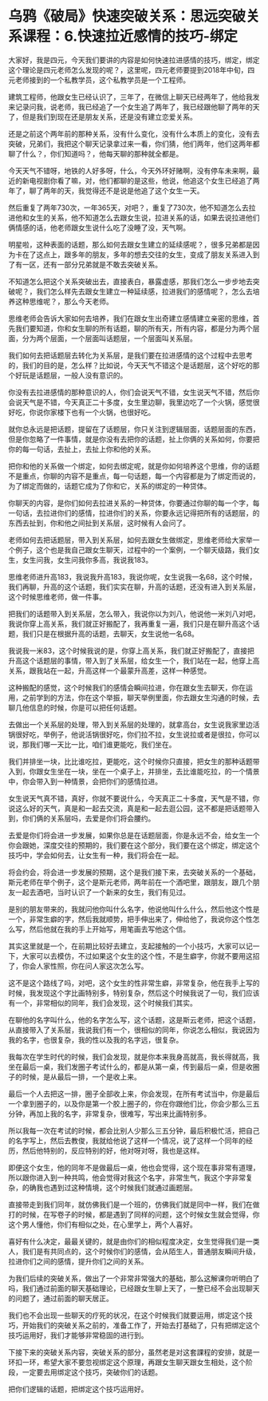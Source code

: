 # 乌鸦《破局》快速突破关系：思远突破关系课程：6.快速拉近感情的技巧-绑定

大家好，我是四元，今天我们要讲的内容是如何快速拉进感情的技巧，绑定，绑定这个理论是四元老师怎么发现的呢？，这里呢，四元老师要提到2018年中旬，四元老师接到的一个私教学员，这个私教学员是一个工程师。

建筑工程师，他跟女生已经认识了，三年了，在微信上聊天已经两年了，他给我发来记录问我，说老师，我已经追了一个女生追了两年了，我已经跟他聊了两年的天了，但是我们到现在还是朋友关系，还是没有建立恋爱关系。

还是之前这个两年前的那种关系，没有什么变化，没有什么本质上的变化，没有去突破，兄弟们，我把这个聊天记录拿过来一看，你们猜，他们两年，他们这两年都聊了什么？，你们知道吗？，他每天聊的那种就全都是。

今天天气不错呀，地铁的人好多呀，什么，今天外环好赌啊，没有停车未来啊，最近的新电视剧你看了嘛，对，他们都聊的是这些，他说，他追这个女生已经追了两年了，聊了两年的天，我觉得还不是说是他追了这个女生一天。

然后重复了两年730次，一年365天，对吧？，重复了730次，他不知道怎么去拉进他和女生的关系，他不知道怎么去跟女生说，拉进关系的话，如果去说拉进他们俩情感的话，他老师跟女生说什么吃了没睡了没，天气啊。

明星啦，这种表面的话题，那么如何去跟女生建立的延续感呢？，很多兄弟都是因为卡在了这点上，跟多年的朋友，多年的想去交往的女生，变成了朋友关系进入到了有一区，还有一部分兄弟就是不敢去突破关系。

不知道怎么把这个关系突破出去，直接表白，暴露虚感，那我们怎么一步步地去突破呢？，我们怎么样先去跟女生建立一种延续感，拉进我们的感情呢？，怎么去培养这种思维呢？，那么今天老师。

思维老师会告诉大家如何去培养，我们在跟女生出奇建立感情建立亲密的思维，首先我们要知道，你和女生聊的所有话题，聊的所有天，所有内容，都是分为两个层面，分为两个层面，一个层面叫话题层，一个层面叫关系层。

我们如何去把话题层去转化为关系层，是我们要在拉进感情的这个过程中去思考的，我们的目的是，怎么样？比如说，今天天气不错这个是话题层，这个好吃的那个好玩是话题层，一般人没有意识的。

你没有去拉进感情的那种意识的人，你们会说天气不错，女生说天气不错，然后你会说天气是不错，今天真正二十多度，女生里边聊，我里边吃了一个火锅，感觉很好吃，你说你家楼下也有一个火锅，也很好吃。

就你总永远是把话题，提留在了话题层，你只关注到逻辑层面，话题层面的东西，但是你忽略了一件事情，就是你没有去把你的话题，扯上你俩的关系如何，你要把你的每一句话，去扯上，去扯上你和他的关系。

把你和他的关系做一个绑定，如何去绑定呢，就是你如何培养这个思维，你的话题不是重点，你聊的内容不是重点，每一句话题，每一个内容都是为了绑定而说的，为了绑定而做的，话题它成为了你和它，关系的绑定的一种贷体。

你聊天的内容，是你们如何去拉进关系的一种贷体，你要通过你聊的每一个字，每一句话，去拉进你们的感情，拉进你们的关系，你要永远记得把所有的话题层，的东西去扯到，你和他之间扯到关系层，这时候有人会问了。

老师如何去把话题层，带入到关系层，如何去跟女生做绑定，思维老师给大家举一个例子，这个也是我自己跟女生聊天，过程中的一个案例，一个聊天级路，我们女生，女生问我，女生问我你多高，我说我183。

思维老师进升高183，我说我升高183，我说你呢，女生说我一名68，这个时候，我们再聊，升高的这个话题，我们实实在聊，升高的话题，还没有进入到关系层，这个时候思维老师，做一件事。

把我们的话题带入到关系层，怎么带入，我说你以为刘八，他说他一米刘八对吧，我说你穿上高关系，我们就正好搬配了，我再重复一遍，我们只是在聊升高这个话题，我们只是在根据升高的话题，去聊天，女生说他一名68。

我说我一米83，这个时候我说的是，你穿上高关系，我们就正好搬配了，直接把升高这个话题层的事情，带入到了关系层，给女生一个，我们站在一起，他穿上高关系，跟我站在一起，升高这样一个最蒙升高差，这样一种感觉。

这种搬配的感觉，这个时候我们的感情会瞬间拉进，你在跟女生去聊天，你在运用，之前学到的方法，你在这个举振，聊天举例里面，你去跟女生沟通的时候，去聊几他信息的时候，你是可以把任何话题。

去做出一个关系层的处理，带入到关系层的处理的，就拿高台，女生说我家里边活锅很好吃，举例子，他说活锅很好吃，你们拉不拉，女生说拉或者是很拉，你可以说，那我们哪一天比一比，咱们谁更能吃，我们坐在。

我们并排坐一块，比比谁吃拉，更能吃，这个时候你只直接，把女生的那种话题带入到，你跟女生坐在一块，坐在一个桌子上，并排坐，去比谁能吃拉，的一个情景中，你会带入到一种情景，会把你们的感情拉进。

女生说天气真不错，真好，你就不要说什么，今天真正二十多度，天气是不错，你说这么好的天气，真是和一起去交流，真是和一起去逛公园，这不都是把话题带入到，你们俩的关系层吗，去爱是你们将会腰约。

去爱是你们将会进一步发展，如果你总是在话题层面，你是永远不会，给女生一个你会跟她，深度交往的预期的，我们要在这个部分，我们要在这个绑定，绑定这个技巧中，学会如何去，让女生有一种，我们将会在一起。

将会约会，将会进一步发展的预期，这个是我们接下来，去突破关系的一个基础，斯元老师在举个例子，这个是斯元老师，两年前在一个酒吧里，跟朋友，跟几个朋友一起去酒吧，当时认识了一个新来的女生，我们有见过。

是别的朋友带来的，我就问他你叫什么名字，他说他叫什么什么，然后他这个性是一个，非常生癖的字，然后我就顺势，把手伸出来了，伸给他了，我说你这个性怎么写，然后他就在我的手上开始写，用笔画去写他这个信。

其实这里就是一个，在前期比较好去建立，支起接触的一个小技巧，大家可以记一下，大家可以去模仿，不过如果这个女生的这个性，不是生癖字，你就不要用这招了，你会人家性照，你在问人家这次怎么写。

这不是这个路线了吗，对吧，这个女生的性非常生癖，非常复杂，他在我手上写的时候，我发现这个字比画特别多，特别复杂，然后这个时候我说了一句，我们应该有一个，非常相似的同年，我们会发现，这个时候我们其实。

在聊他的名字叫什么，他的名字怎么写，这个话题，这是斯云老师，把这个话题，从直接带入了关系层，我说我们有一个，很相似的同年，你说怎么相似，我说因为我的名字，也很复杂，我的性以及我的名字远，很复杂。

我每次在学生时代的时候，我们会发现，就是你本来我身高就高，我长得就高，我坐在最后一桌，我们发圈子考试什么的，都是从第一桌，传到最后一桌，但是收圈子的时候，是从最后一排，一个是收上来。

最后一个人去把这一排，圈子全部收上来，你会发现，在所有考试当中，你是最后一个拿到圈子的，以及你是第一个胶上圈子的，你在你跟他们比，你会少那么三五分钟，再加上我的名字，非常复杂，很难写，写出来比画特别多。

所以我每一次在考试的时候，都会比别人少那么三五分钟，最后积极忙活，把自己的名字写上，然后去教俊，我就给他说了这样一个情况，说了这样一个同年的经历，然后他特别的，反应特别的好，他对呀对呀，我也是这样。

即便这个女生，他的同年不是做最后一桌，他也会觉得，这个现在事非常有道理，所以跟你进入到一种共鸣，他会觉得对我这个名字，非常生气，我这个字非常复杂，的确我也遇到过这种情境，这个时候我们就通过画题层。

直接带走到我们同年，就仿佛我们是一个班的，仿佛我们就是同中一样，我们在做打的时候，在写卷子的时候，都是遇到了同样的问题，这个时候女生就会觉得，你这个男人懂他，你们有相似之处，在心里学上，两个人喜好。

喜好有什么决定，最最关键的，就是由你们的相似程度决定，女生觉得我们是一类人，我们是有共同点的，这个时候你们的感情，会从陌生人，普通朋友瞬间升级，拉进你们之间的感情，提升你们之间的关系。

为我们后续的突破关系，做出了一个非常非常强大的基础，那么这解课你听明白了吗，我们通过前面的聊天基础理论，已经跟女生聊上天了，一整已经不会出现聊天的问题了，通过前面的聊天居正。

我们也不会出现一些聊天的疗死的状况，在这个时候我们就要运用，绑定这个技巧，开始我们的突破关系之前的，准备工作了，开始去打基础了，只有把绑定这个技巧运用好，我们才能够非常稳固的进行到。

下接下来的突破关系内容，突破关系的部分，虽然老是对这套課程的安排，就是一环扣一环，希望大家不要忽视绑定这个原理，再跟女生聊天跟女生相处，这个阶段，一定要去用绑定这个技巧，突破你们的话题。

把你们逻辑的话题，把绑定这个技巧运用好。